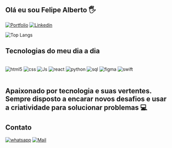 
## Olá eu sou Felipe Alberto 🖐️

[![Portfolio](https://img.shields.io/badge/website-000000?style=for-the-badge&logo=About.me&logoColor=white)](https://port-bwubkcbzs-felipalb.vercel.app/)
[![Linkedin](https://img.shields.io/badge/LinkedIn-0077B5?style=for-the-badge&logo=linkedin&logoColor=white)](https://www.linkedin.com/in/felipe-alberto-8b01a2268/)

![Top Langs](https://github-readme-stats.vercel.app/api/top-langs/?username=felipalb&hide_progress=true)

## Tecnologias do meu dia a dia
<div style= "display: inline_block"><br/>
    <img align="center" alt="html5" src= "https://img.shields.io/badge/HTML5-E34F26?style=for-the-badge&logo=html5&logoColor=white"/>
    <img align="center" alt="css" src= "https://img.shields.io/badge/CSS3-1572B6?style=for-the-badge&logo=css3&logoColor=white"/>
    <img align="center" alt="Js" src= "https://img.shields.io/badge/JavaScript-323330?style=for-the-badge&logo=javascript&logoColor=F7DF1E"/>
    <img align="center" alt="react" src= "https://img.shields.io/badge/React-20232A?style=for-the-badge&logo=react&logoColor=61DAFB"/>
    <img align="center" alt="python" src= "https://img.shields.io/badge/Python-3776AB?style=for-the-badge&logo=python&logoColor=white"/>
    <img align="center" alt="sql" src= "https://img.shields.io/badge/MySQL-00000F?style=for-the-badge&logo=mysql&logoColor=white"/>
    <img align="center" alt="figma" src= "https://img.shields.io/badge/Figma-F24E1E?style=for-the-badge&logo=figma&logoColor=white"/>
    <img align="center" alt="swift" src= "https://img.shields.io/badge/Swift-E34F26?style=for-the-badge&logo=swift&logoColor=white"/>
</div><br/>
<h2>Apaixonado por tecnologia e suas vertentes. 
Sempre disposto a encarar novos desafios e usar a criatividade para solucionar problemas 💻</h2>

## Contato

[![whatsapp](https://img.shields.io/badge/WhatsApp-25D366?style=for-the-badge&logo=whatsapp&logoColor=white)](https://api.whatsapp.com/send?phone=5519999929394)
[![Mail](https://img.shields.io/badge/Gmail-D14836?style=for-the-badge&logo=gmail&logoColor=white)](mailto:felipealbertosantos@outlook.com)
